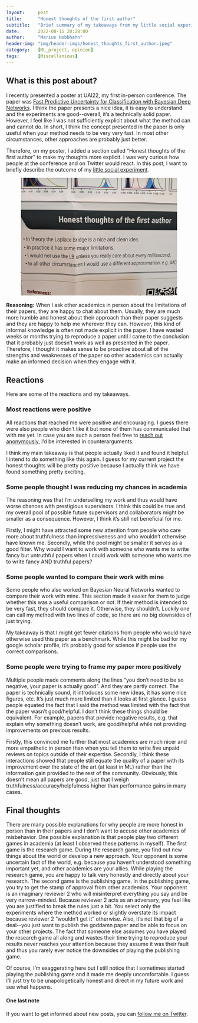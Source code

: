```yaml
---
layout:     post
title:      "Honest thoughts of the first author"
subtitle:   "Brief summary of my takeaways from my little social experiment"
date:       2022-08-15 20:28:00
author:     "Marius Hobbhahn"
header-img: "img/header-imgs/honest_thoughts_first_author.jpeg"
category:   [ML_project, opinion]
tags:       [Miscellanious]
---
```


## What is this post about?

I recently presented a poster at UAI22, my first in-person conference. The paper was [Fast Predictive Uncertainty for Classification with Bayesian Deep Networks](https://www.mariushobbhahn.com/2022-05-29-LB_for_BNNs/). I think the paper presents a nice idea, it is easy to understand and the experiments are good--overall, it’s a technically solid paper. However, I feel like I was not sufficiently explicit about what the method can and cannot do. In short, I think the concept presented in the paper is only useful when your method needs to be very very fast. In most other circumstances, other approaches are probably just better. 

Therefore, on my poster, I added a section called “Honest thoughts of the first author” to make my thoughts more explicit. I was very curious how people at the conference and on Twitter would react. In this post, I want to briefly describe the outcome of my [little social experiment](https://twitter.com/MariusHobbhahn/status/1554856125513736194). 

<figure>
  <img src="/img/header-imgs/honest_thoughts_first_author.jpeg"/>
</figure>

**Reasoning:** When I ask other academics in person about the limitations of their papers, they are happy to chat about them. Usually, they are much more humble and honest about their approach than their paper suggests and they are happy to help me wherever they can. However, this kind of informal knowledge is often not made explicit in the paper. I have wasted weeks or months trying to reproduce a paper until I came to the conclusion that it probably just doesn’t work as well as presented in the paper. Therefore, I thought it makes sense to be proactive about all of the strengths and weaknesses of the paper so other academics can actually make an informed decision when they engage with it. 

## Reactions

Here are some of the reactions and my takeaways. 


### Most reactions were positive

All reactions that reached me were positive and encouraging. I guess there were also people who didn’t like it but none of them has communicated that with me yet. In case you are such a person feel free to [reach out anonymously](admonymous.co/mariushobbhahn), I’d be interested in counterarguments. 

I think my main takeaway is that people actually liked it and found it helpful. I intend to do something like this again. I guess for my current project the honest thoughts will be pretty positive because I actually think we have found something pretty exciting. 


### Some people thought I was reducing my chances in academia 

The reasoning was that I’m underselling my work and thus would have worse chances with prestigious supervisors. I think this could be true and my overall pool of possible future supervisors and collaborators might be smaller as a consequence. However, I think it’s still net beneficial for me. 

Firstly, I might have attracted some new attention from people who care more about truthfulness than impressiveness and who wouldn’t otherwise have known me. Secondly, while the pool might be smaller it serves as a good filter. Why would I want to work with someone who wants me to write fancy but untruthful papers when I could work with someone who wants me to write fancy AND truthful papers? 


### Some people wanted to compare their work with mine

Some people who also worked on Bayesian Neural Networks wanted to compare their work with mine. This section made it easier for them to judge whether this was a useful comparison or not. If their method is intended to be very fast, they should compare it. Otherwise, they shouldn’t. Luckily one can call my method with two lines of code, so there are no big downsides of just trying. 

My takeaway is that I might get fewer citations from people who would have otherwise used this paper as a benchmark. While this might be bad for my google scholar profile, it’s probably good for science if people use the correct comparisons. 


### Some people were trying to frame my paper more positively

Multiple people made comments along the lines “you don’t need to be so negative, your paper is actually good”. And they are partly correct. The paper is technically sound, it introduces some new ideas, it has some nice figures, etc. It’s just much more limited than it looks at first glance. I guess people equated the fact that I said the method was limited with the fact that the paper wasn’t good/helpful. I don’t think these things should be equivalent. For example, papers that provide negative results, e.g. that explain why something doesn’t work, are good/helpful while not providing improvements on previous results. 

Firstly, this convinced me further that most academics are much nicer and more empathetic in person than when you tell them to write five unpaid reviews on topics outside of their expertise. Secondly, I think these interactions showed that people still equate the quality of a paper with its improvement over the state of the art (at least in ML) rather than the information gain provided to the rest of the community. Obviously, this doesn’t mean all papers are good, just that I weigh truthfulness/accuracy/helpfulness higher than performance gains in many cases. 


## Final thoughts

There are many possible explanations for why people are more honest in person than in their papers and I don’t want to accuse other academics of misbehavior. One possible explanation is that people play two different games in academia (at least I observed these patterns in myself). The first game is the research game. During the research game, you find out new things about the world or develop a new approach. Your opponent is some uncertain fact of the world, e.g. because you haven’t understood something important yet, and other academics are your allies. While playing the research game, you are happy to talk very honestly and directly about your research. The second game is the publishing game. In the publishing game, you try to get the stamp of approval from other academics. Your opponent is an imaginary reviewer 2 who will misinterpret everything you say and be very narrow-minded. Because reviewer 2 acts as an adversary, you feel like you are justified to break the rules just a bit. You select only the experiments where the method worked or slightly overstate its impact because reviewer 2 “wouldn’t get it” otherwise. Also, it’s not that big of a deal--you just want to publish the goddamn paper and be able to focus on your other projects. The fact that someone else assumes you have played the research game all along and wastes their time trying to reproduce your results never reaches your attention because they assume it was their fault and thus you rarely ever notice the downsides of playing the publishing game. 

Of course, I’m exaggerating here but I still notice that I sometimes started playing the publishing game and it made me deeply uncomfortable. I guess I’ll just try to be unapologetically honest and direct in my future work and see what happens. 

#### One last note

If you want to get informed about new posts, you can [follow me on Twitter](https://twitter.com/MariusHobbhahn).

